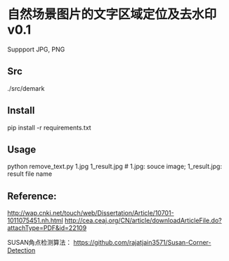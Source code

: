 # 自然场景图片的文字区域定位及去水印 v0.1

Suppport JPG, PNG

## Src
./src/demark

## Install
pip install -r requirements.txt

## Usage
python remove_text.py 1.jpg 1_result.jpg           # 1.jpg: souce image; 1_result.jpg: result file name

## Reference:
http://wap.cnki.net/touch/web/Dissertation/Article/10701-1011075451.nh.html
http://cea.ceaj.org/CN/article/downloadArticleFile.do?attachType=PDF&id=22109

SUSAN角点检测算法：
https://github.com/rajatjain3571/Susan-Corner-Detection

